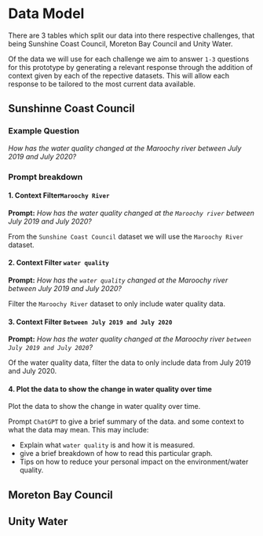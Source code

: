 # Data Model
There are 3 tables which split our data into there respective challenges, that being Sunshine Coast Council, Moreton Bay Council and Unity Water.

Of the data we will use for each challenge we aim to answer `1-3` questions for this prototype by generating a relevant response through the addition of context given by each of the repective datasets. This will allow each response to be tailored to the most current data available.

## Sunshinne Coast Council

### Example Question

_How has the water quality changed at the Maroochy river between July 2019 and July 2020?_

### Prompt breakdown

#### 1. Context Filter`Maroochy River`

**Prompt:** _How has the water quality changed at the `Maroochy river` between July 2019 and July 2020?_

From the `Sunshine Coast Council` dataset we will use the `Maroochy River` dataset.

#### 2. Context Filter `water quality`

**Prompt:** _How has the `water quality` changed at the Maroochy river between July 2019 and July 2020?_

Filter the `Maroochy River` dataset to only include water quality data.

#### 3. Context Filter `Between July 2019 and July 2020`

**Prompt:** _How has the water quality changed at the Maroochy river `between July 2019 and July 2020`?_

Of the water quality data, filter the data to only include data from July 2019 and July 2020.

#### 4. Plot the data to show the change in water quality over time

Plot the data to show the change in water quality over time.

Prompt `ChatGPT` to give a brief summary of the data. and some context to what the data may mean. This may include:

- Explain what `water quality` is and how it is measured.
- give a brief breakdown of how to read this particular graph.
- Tips on how to reduce your personal impact on the environment/water quality.

## Moreton Bay Council

## Unity Water